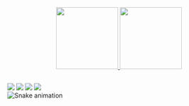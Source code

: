 
<div align="center">
  <a href="https://github.com/gabrielatld1">
  <img height="140em" src="https://github-readme-stats.vercel.app/api?username=gabrielatld1&show_icons=true&theme=synthwave&include_all_commits=true&count_private=true"/>
  <img height="140em" src="https://github-readme-stats.vercel.app/api/top-langs/?username=gabrielatld1&layout=compact&langs_count=7&theme=synthwave"/>
</div>
  
  ##
  
  <div>
  <a href="https://instagram.com/gah.nascimento" target="_blank"><img src="https://img.shields.io/badge/-Instagram-%23E4405F?style=for-the-badge&logo=instagram&logoColor=white" target="_blank"></a>
 <a href="https://discord.gg/gabrielatld" target="_blank"><img src="https://img.shields.io/badge/Discord-7289DA?style=for-the-badge&logo=discord&logoColor=white" target="_blank"></a> 
  <a href = "mailto:gabrielatld1@gmail.com"><img src="https://img.shields.io/badge/-Gmail-%23333?style=for-the-badge&logo=gmail&logoColor=white" target="_blank"></a>
  <a href="https://www.linkedin.com/in/gabrielatld1" target="_blank"><img src="https://img.shields.io/badge/-LinkedIn-%230077B5?style=for-the-badge&logo=linkedin&logoColor=white" target="_blank"></a> 
  </div

 ![Snake animation](https://github.com/gabrielatld1/gabrielatld1/blob/output/github-contribution-grid-snake.svg)
